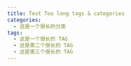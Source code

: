 ```yaml
---
title: Test Too long tags & categories
categories:
  - 这是一个很长的分类
tags:
  - 这是一个很长的 TAG
  - 这是第二个很长的 TAG
  - 这是第三个很长的 TAG
---
```

